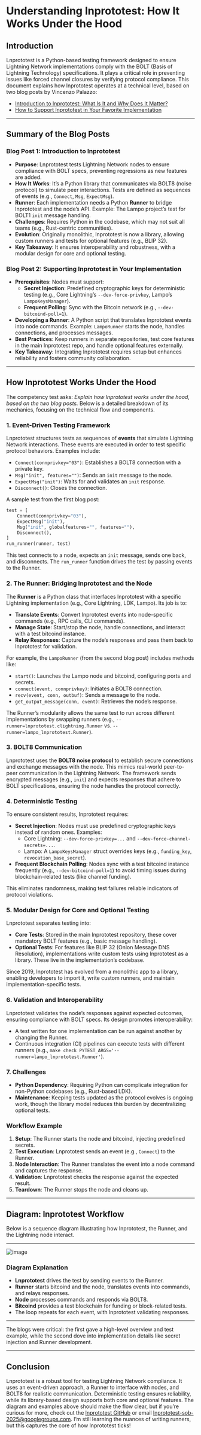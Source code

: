 # Understanding lnprototest: How It Works Under the Hood

## Introduction

Lnprototest is a Python-based testing framework designed to ensure Lightning Network implementations comply with the BOLT (Basis of Lightning Technology) specifications. It plays a critical role in preventing issues like forced channel closures by verifying protocol compliance. This document explains how lnprototest operates at a technical level, based on two blog posts by Vincenzo Palazzo:  
- [Introduction to lnprototest: What Is It and Why Does It Matter?](https://blog.hedwig.sh/ln/lnprototest/lnprototest_intro_1ofn/)  
- [How to Support lnprototest in Your Favorite Implementation](https://blog.hedwig.sh/ln/lnprototest/lnprototest_intro_2ofn/)  

---

## Summary of the Blog Posts

### Blog Post 1: Introduction to lnprototest
- **Purpose**: Lnprototest tests Lightning Network nodes to ensure compliance with BOLT specs, preventing regressions as new features are added.  
- **How It Works**: It’s a Python library that communicates via BOLT8 (noise protocol) to simulate peer interactions. Tests are defined as sequences of events (e.g., `Connect`, `Msg`, `ExpectMsg`).  
- **Runner**: Each implementation needs a Python **Runner** to bridge lnprototest and the node’s API. Example: The Lampo project’s test for BOLT1 `init` message handling.  
- **Challenges**: Requires Python in the codebase, which may not suit all teams (e.g., Rust-centric communities).  
- **Evolution**: Originally monolithic, lnprototest is now a library, allowing custom runners and tests for optional features (e.g., BLIP 32).  
- **Key Takeaway**: It ensures interoperability and robustness, with a modular design for core and optional testing.

### Blog Post 2: Supporting lnprototest in Your Implementation
- **Prerequisites**: Nodes must support:  
  - **Secret Injection**: Predefined cryptographic keys for deterministic testing (e.g., Core Lightning’s `--dev-force-privkey`, Lampo’s `LampoKeysManager`).  
  - **Frequent Polling**: Sync with the Bitcoin network (e.g., `--dev-bitcoind-poll=1`).  
- **Developing a Runner**: A Python script that translates lnprototest events into node commands. Example: `LampoRunner` starts the node, handles connections, and processes messages.  
- **Best Practices**: Keep runners in separate repositories, test core features in the main lnprototest repo, and handle optional features externally.  
- **Key Takeaway**: Integrating lnprototest requires setup but enhances reliability and fosters community collaboration.

---

## How lnprototest Works Under the Hood

The competency test asks: *Explain how lnprototest works under the hood, based on the two blog posts.* Below is a detailed breakdown of its mechanics, focusing on the technical flow and components.

### 1. Event-Driven Testing Framework
Lnprototest structures tests as sequences of **events** that simulate Lightning Network interactions. These events are executed in order to test specific protocol behaviors. Examples include:  
- `Connect(connprivkey="03")`: Establishes a BOLT8 connection with a private key.  
- `Msg("init", features="")`: Sends an `init` message to the node.  
- `ExpectMsg("init")`: Waits for and validates an `init` response.  
- `Disconnect()`: Closes the connection.  

A sample test from the first blog post:
```python
test = [
    Connect(connprivkey="03"),
    ExpectMsg("init"),
    Msg("init", globalfeatures="", features=""),
    Disconnect(),
]
run_runner(runner, test)
```
This test connects to a node, expects an `init` message, sends one back, and disconnects. The `run_runner` function drives the test by passing events to the Runner.

### 2. The Runner: Bridging lnprototest and the Node
The **Runner** is a Python class that interfaces lnprototest with a specific Lightning implementation (e.g., Core Lightning, LDK, Lampo). Its job is to:  
- **Translate Events**: Convert lnprototest events into node-specific commands (e.g., RPC calls, CLI commands).  
- **Manage State**: Start/stop the node, handle connections, and interact with a test bitcoind instance.  
- **Relay Responses**: Capture the node’s responses and pass them back to lnprototest for validation.  

For example, the `LampoRunner` (from the second blog post) includes methods like:  
- `start()`: Launches the Lampo node and bitcoind, configuring ports and secrets.  
- `connect(event, connprivkey)`: Initiates a BOLT8 connection.  
- `recv(event, conn, outbuf)`: Sends a message to the node.  
- `get_output_message(conn, event)`: Retrieves the node’s response.  

The Runner’s modularity allows the same test to run across different implementations by swapping runners (e.g., `--runner=lnprototest.clightning.Runner` vs. `--runner=lampo_lnprototest.Runner`).

### 3. BOLT8 Communication
Lnprototest uses the **BOLT8 noise protocol** to establish secure connections and exchange messages with the node. This mimics real-world peer-to-peer communication in the Lightning Network. The framework sends encrypted messages (e.g., `init`) and expects responses that adhere to BOLT specifications, ensuring the node handles the protocol correctly.

### 4. Deterministic Testing
To ensure consistent results, lnprototest requires:  
- **Secret Injection**: Nodes must use predefined cryptographic keys instead of random ones. Examples:  
  - Core Lightning: `--dev-force-privkey=...` and `--dev-force-channel-secrets=...`.  
  - Lampo: A `LampoKeysManager` struct overrides keys (e.g., `funding_key`, `revocation_base_secret`).  
- **Frequent Blockchain Polling**: Nodes sync with a test bitcoind instance frequently (e.g., `--dev-bitcoind-poll=1`) to avoid timing issues during blockchain-related tests (like channel funding).  

This eliminates randomness, making test failures reliable indicators of protocol violations.

### 5. Modular Design for Core and Optional Testing
Lnprototest separates testing into:  
- **Core Tests**: Stored in the main lnprototest repository, these cover mandatory BOLT features (e.g., basic message handling).  
- **Optional Tests**: For features like BLIP 32 (Onion Message DNS Resolution), implementations write custom tests using lnprototest as a library. These live in the implementation’s codebase.  

Since 2019, lnprototest has evolved from a monolithic app to a library, enabling developers to import it, write custom runners, and maintain implementation-specific tests.

### 6. Validation and Interoperability
Lnprototest validates the node’s responses against expected outcomes, ensuring compliance with BOLT specs. Its design promotes interoperability:  
- A test written for one implementation can be run against another by changing the Runner.  
- Continuous integration (CI) pipelines can execute tests with different runners (e.g., `make check PYTEST_ARGS='--runner=lampo_lnprototest.Runner'`).  

### 7. Challenges
- **Python Dependency**: Requiring Python can complicate integration for non-Python codebases (e.g., Rust-based LDK).  
- **Maintenance**: Keeping tests updated as the protocol evolves is ongoing work, though the library model reduces this burden by decentralizing optional tests.

### Workflow Example
1. **Setup**: The Runner starts the node and bitcoind, injecting predefined secrets.  
2. **Test Execution**: Lnprototest sends an event (e.g., `Connect`) to the Runner.  
3. **Node Interaction**: The Runner translates the event into a node command and captures the response.  
4. **Validation**: Lnprototest checks the response against the expected result.  
5. **Teardown**: The Runner stops the node and cleans up.

---

## Diagram: lnprototest Workflow

Below is a sequence diagram illustrating how lnprototest, the Runner, and the Lightning node interact.

---

![image](https://app.eraser.io/workspace/m4H7RiV1BvtoMlkuoo9a/preview?elements=hPXMId1oQNd3fwQXo3fkzQ&type=embed)


### Diagram Explanation
- **Lnprototest** drives the test by sending events to the Runner.  
- **Runner** starts bitcoind and the node, translates events into commands, and relays responses.  
- **Node** processes commands and responds via BOLT8.  
- **Bitcoind** provides a test blockchain for funding or block-related tests.  
- The loop repeats for each event, with lnprototest validating responses.

---

The blogs were critical: the first gave a high-level overview and test example, while the second dove into implementation details like secret injection and Runner development.

---

## Conclusion
Lnprototest is a robust tool for testing Lightning Network compliance. It uses an event-driven approach, a Runner to interface with nodes, and BOLT8 for realistic communication. Deterministic testing ensures reliability, while its library-based design supports both core and optional features. The diagram and examples above should make the flow clear, but if you’re curious for more, check out the [lnprototest GitHub](https://github.com/rustyrussell/lnprototest) or email [lnprototest-sob-2025@googlegroups.com](mailto:lnprototest-sob-2025@googlegroups.com). I’m still learning the nuances of writing runners, but this captures the core of how lnprototest ticks!
